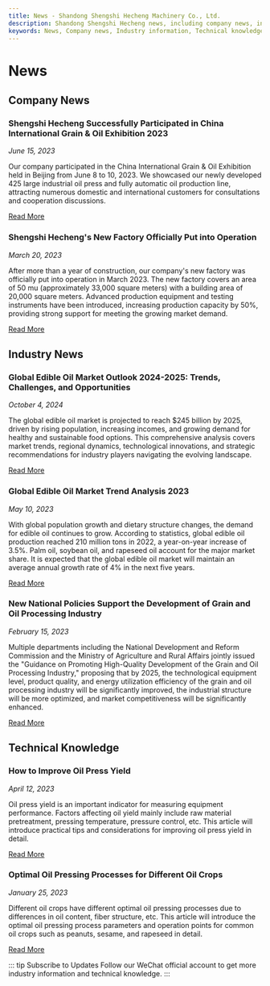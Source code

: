 ```yaml
---
title: News - Shandong Shengshi Hecheng Machinery Co., Ltd.
description: Shandong Shengshi Hecheng news, including company news, industry information, technical knowledge, learn about the latest developments in oil presses, industry trends and technological innovations.
keywords: News, Company news, Industry information, Technical knowledge, Oil press news, Grain and oil exhibition, New factory operation, Edible oil market, Grain and oil policy, Oil yield improvement, Oilseed processing technology, Shandong Shengshi Hecheng news
---
```


# News

## Company News

### Shengshi Hecheng Successfully Participated in China International Grain & Oil Exhibition 2023
*June 15, 2023*

Our company participated in the China International Grain & Oil Exhibition held in Beijing from June 8 to 10, 2023. We showcased our newly developed 425 large industrial oil press and fully automatic oil production line, attracting numerous domestic and international customers for consultations and cooperation discussions.

[Read More](/en/news/company/2023-exhibition)

### Shengshi Hecheng's New Factory Officially Put into Operation
*March 20, 2023*

After more than a year of construction, our company's new factory was officially put into operation in March 2023. The new factory covers an area of 50 mu (approximately 33,000 square meters) with a building area of 20,000 square meters. Advanced production equipment and testing instruments have been introduced, increasing production capacity by 50%, providing strong support for meeting the growing market demand.

[Read More](/en/news/company/new-factory)

## Industry News

### Global Edible Oil Market Outlook 2024-2025: Trends, Challenges, and Opportunities
*October 4, 2024*

The global edible oil market is projected to reach $245 billion by 2025, driven by rising population, increasing incomes, and growing demand for healthy and sustainable food options. This comprehensive analysis covers market trends, regional dynamics, technological innovations, and strategic recommendations for industry players navigating the evolving landscape.

[Read More](/en/news/industry/2024-market-outlook)

### Global Edible Oil Market Trend Analysis 2023
*May 10, 2023*

With global population growth and dietary structure changes, the demand for edible oil continues to grow. According to statistics, global edible oil production reached 210 million tons in 2022, a year-on-year increase of 3.5%. Palm oil, soybean oil, and rapeseed oil account for the major market share. It is expected that the global edible oil market will maintain an average annual growth rate of 4% in the next five years.

[Read More](/en/news/industry/2023-market-trend)

### New National Policies Support the Development of Grain and Oil Processing Industry
*February 15, 2023*

Multiple departments including the National Development and Reform Commission and the Ministry of Agriculture and Rural Affairs jointly issued the "Guidance on Promoting High-Quality Development of the Grain and Oil Processing Industry," proposing that by 2025, the technological equipment level, product quality, and energy utilization efficiency of the grain and oil processing industry will be significantly improved, the industrial structure will be more optimized, and market competitiveness will be significantly enhanced.

[Read More](/en/news/industry/new-policy)

## Technical Knowledge

### How to Improve Oil Press Yield
*April 12, 2023*

Oil press yield is an important indicator for measuring equipment performance. Factors affecting oil yield mainly include raw material pretreatment, pressing temperature, pressure control, etc. This article will introduce practical tips and considerations for improving oil press yield in detail.

[Read More](/en/news/technology/improve-oil-yield)

### Optimal Oil Pressing Processes for Different Oil Crops
*January 25, 2023*

Different oil crops have different optimal oil pressing processes due to differences in oil content, fiber structure, etc. This article will introduce the optimal oil pressing process parameters and operation points for common oil crops such as peanuts, sesame, and rapeseed in detail.

[Read More](/en/news/technology/oil-crops-process)

::: tip Subscribe to Updates
Follow our WeChat official account to get more industry information and technical knowledge.
:::